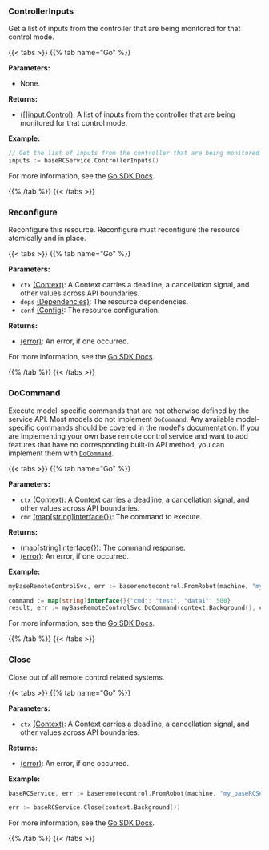 ### ControllerInputs

Get a list of inputs from the controller that are being monitored for that control mode.

{{< tabs >}}
{{% tab name="Go" %}}

**Parameters:**

- None.

**Returns:**

- [([]input.Control)](https://pkg.go.dev/go.viam.com/rdk/components/input#Control): A list of inputs from the controller that are being monitored for that control mode.

**Example:**

```go {class="line-numbers linkable-line-numbers"}
// Get the list of inputs from the controller that are being monitored for that control mode.
inputs := baseRCService.ControllerInputs()
```

For more information, see the [Go SDK Docs](https://pkg.go.dev/go.viam.com/rdk/services/baseremotecontrol#Service).

{{% /tab %}}
{{< /tabs >}}

### Reconfigure

Reconfigure this resource.
Reconfigure must reconfigure the resource atomically and in place.

{{< tabs >}}
{{% tab name="Go" %}}

**Parameters:**

- `ctx` [(Context)](https://pkg.go.dev/context#Context): A Context carries a deadline, a cancellation signal, and other values across API boundaries.
- `deps` [(Dependencies)](https://pkg.go.dev/go.viam.com/rdk/resource#Dependencies): The resource dependencies.
- `conf` [(Config)](https://pkg.go.dev/go.viam.com/rdk/resource#Config): The resource configuration.

**Returns:**

- [(error)](https://pkg.go.dev/builtin#error): An error, if one occurred.

For more information, see the [Go SDK Docs](https://pkg.go.dev/go.viam.com/rdk/resource#Resource).

{{% /tab %}}
{{< /tabs >}}

### DoCommand

Execute model-specific commands that are not otherwise defined by the service API.
Most models do not implement `DoCommand`.
Any available model-specific commands should be covered in the model's documentation.
If you are implementing your own base remote control service and want to add features that have no corresponding built-in API method, you can implement them with [`DoCommand`](/dev/reference/sdks/docommand/).

{{< tabs >}}
{{% tab name="Go" %}}

**Parameters:**

- `ctx` [(Context)](https://pkg.go.dev/context#Context): A Context carries a deadline, a cancellation signal, and other values across API boundaries.
- `cmd` [(map[string]interface{})](https://go.dev/blog/maps): The command to execute.

**Returns:**

- [(map[string]interface{})](https://pkg.go.dev/builtin#string): The command response.
- [(error)](https://pkg.go.dev/builtin#error): An error, if one occurred.

**Example:**

```go {class="line-numbers linkable-line-numbers"}
myBaseRemoteControlSvc, err := baseremotecontrol.FromRobot(machine, "my_base_remote_control_svc")

command := map[string]interface{}{"cmd": "test", "data1": 500}
result, err := myBaseRemoteControlSvc.DoCommand(context.Background(), command)
```

For more information, see the [Go SDK Docs](https://pkg.go.dev/go.viam.com/rdk/resource#Resource).

{{% /tab %}}
{{< /tabs >}}

### Close

Close out of all remote control related systems.

{{< tabs >}}
{{% tab name="Go" %}}

**Parameters:**

- `ctx` [(Context)](https://pkg.go.dev/context#Context): A Context carries a deadline, a cancellation signal, and other values across API boundaries.

**Returns:**

- [(error)](https://pkg.go.dev/builtin#error): An error, if one occurred.

**Example:**

```go {class="line-numbers linkable-line-numbers"}
baseRCService, err := baseremotecontrol.FromRobot(machine, "my_baseRCService_svc")

err := baseRCService.Close(context.Background())
```

For more information, see the [Go SDK Docs](https://pkg.go.dev/go.viam.com/rdk/resource#Resource).

{{% /tab %}}
{{< /tabs >}}
